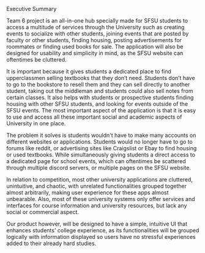 Executive Summary

Team 6 project is an all-in-one hub specially made for SFSU students to access a multitude of services through the University such as creating events to socialize with other students, joining events that are posted by faculty or other students, finding housing, posting advertisements for roommates or finding used books for sale. The application will also be designed for usability and simplicity in mind, as the SFSU website can oftentimes be cluttered. 

It is important because it gives students a dedicated place to find upperclassmen selling textbooks that they don’t need. Students don’t have to go to the bookstore to resell them and they can sell directly to another student, taking out the middleman and students could also sell notes from certain classes. It also helps with students or prospective students finding housing with other SFSU students, and looking for events outside of the SFSU events. The most important aspect of the application is that it is easy to use and access all these important social and academic aspects of University in one place.

The problem it solves is students wouldn't have to make many accounts on different websites or applications. Students would no longer have to go to forums like reddit, or advertising sites like Craigslist or Ebay to find housing or used textbooks. While simultaneously giving students a direct access to a dedicated page for school events, which can oftentimes be scattered through multiple discord servers, or multiple pages on the SFSU website.

In relation to competition, most other university applications are cluttered, unintuitive, and chaotic, with unrelated functionalities grouped together almost arbitrarily, making user experience for these apps almost unbearable. Also, most of these university systems only offer services and interfaces for course information and university resources, but lack any social or commercial aspect.

 Our product however, will be designed to have a simple, intuitive UI that enhances students' college experience, as its functionalities will be grouped logically with information displayed so users have no stressful experiences added to their already hard studies.
